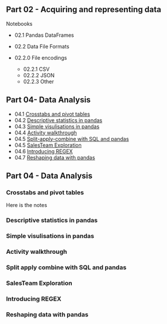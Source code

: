 ## Part 02 - Acquiring and representing data
Notebooks

- 02.1 Pandas DataFrames
- 02.2 Data File Formats
- 02.2.0 File encodings

  - 02.2.1 CSV
  - 02.2.2 JSON
  - 02.2.3 Other

## Part 04-  Data Analysis

- 04.1 [Crosstabs and pivot tables](#crosstabs-and-pivot-tables)
- 04.2 [Descriptive statistics in pandas](#descriptive-statistics-in-pandas)
- 04.3 [Simple visulisations in pandas](#simple-visulisations-in-pandas)
- 04.4 [Activity walkthrough](#activity-walkthrough)
- 04.5 [Split-apply-combine with SQL and pandas](#split-apply-combine-with-sql-and-pandas)
- 04.5 [SalesTeam Exploration](#salesTeam-exploration)
- 04.6 [Introducing REGEX](#introducing-regex)
- 04.7 [Reshaping data with pandas](#reshaping-data-with-pandas)


## Part 04 - Data Analysis
### Crosstabs and pivot tables
Here is the notes

### Descriptive statistics in pandas

### Simple visulisations in pandas

### Activity walkthrough

### Split apply combine with SQL and pandas

### SalesTeam Exploration

### Introducing REGEX

### Reshaping data with pandas

